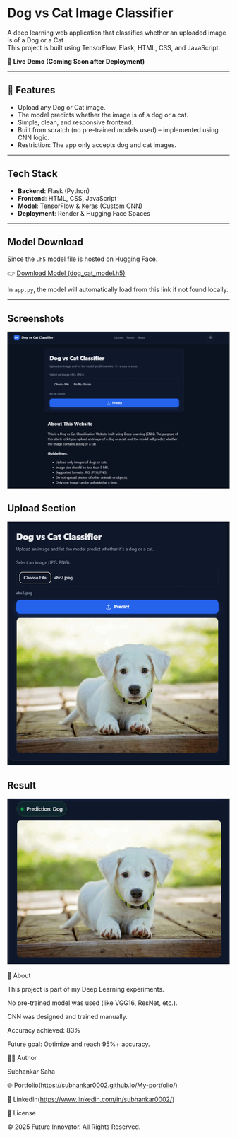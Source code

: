 # Dog vs Cat Image Classifier  

A deep learning web application that classifies whether an uploaded image is of a Dog or a Cat .  
This project is built using TensorFlow, Flask, HTML, CSS, and JavaScript.  

🔗 **Live Demo (Coming Soon after Deployment)**  

---

## 📌 Features  
- Upload any Dog or Cat image.  
- The model predicts whether the image is of a dog or a cat.  
- Simple, clean, and responsive frontend.  
- Built from scratch (no pre-trained models used) – implemented using CNN logic.  
- Restriction: The app only accepts dog and cat images.  

---

## Tech Stack  
- **Backend**: Flask (Python)  
- **Frontend**: HTML, CSS, JavaScript  
- **Model**: TensorFlow & Keras (Custom CNN)  
- **Deployment**: Render & Hugging Face Spaces  

---

## Model Download  
Since the `.h5` model file is hosted on Hugging Face.  

👉 [Download Model (dog_cat_model.h5)](https://huggingface.co/Subhankar002/dog-vs-cat-classifier/resolve/main/dog_cat_model.h5)  

In `app.py`, the model will automatically load from this link if not found locally.  

---

## Screenshots
![alt text](image-2.png)
## Upload Section
![alt text](image-1.png)
## Result 
![alt text](image-3.png)

📌 About

This project is part of my Deep Learning experiments.

No pre-trained model was used (like VGG16, ResNet, etc.).

CNN was designed and trained manually.

Accuracy achieved: 83%

Future goal: Optimize and reach 95%+ accuracy.

👨‍💻 Author

Subhankar Saha

🌐 Portfolio(https://subhankar0002.github.io/My-portfolio/)

💼 LinkedIn(https://www.linkedin.com/in/subhankar0002/)


📝 License

© 2025 Future Innovator. All Rights Reserved.